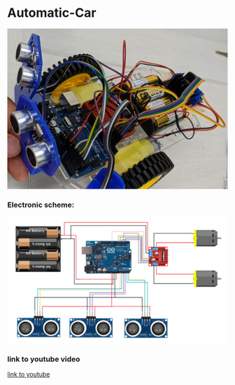 # Automatic-Car

![Self driving car](https://github.com/dolby360/Automatic-Car/blob/master/pictures/21.jpg?raw=true)

### Electronic scheme:

![Scheme](https://github.com/dolby360/Automatic-Car/blob/master/pictures/Wiring.png)

### link to youtube video
[link to youtube](https://www.youtube.com/watch?v=-Av3-2Uo9Uw&feature=youtu.be)